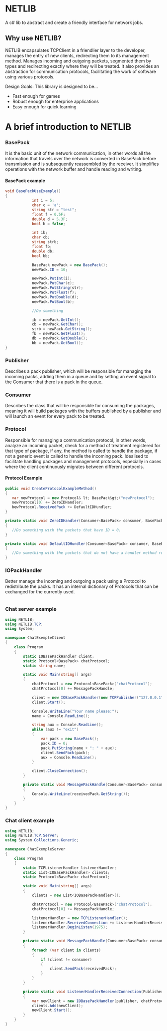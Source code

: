 # NETLIB
A c# lib to abstract and create a friendly interface for network jobs.

## Why use NETLIB?
NETLIB encapsulates TCPClient in a friendlier layer to the developer, manages the entry of new clients, redirecting them to its management method. Manages incoming and outgoing packets, segmented them by types and redirecting exactly where they will be treated. It also provides an abstraction for communication protocols, facilitating the work of software using various protocols.

Design Goals: This library is designed to be...

* Fast enough for games
* Robust enough for enterprise applications
* Easy enough for quick learning

# A brief introduction to NETLIB

### BasePack
It is the basic unit of the network communication, in other words all the information that travels over 
the network is converted in BasePack before transmission and is subsequently reassembled by the receiver.
It simplifies operations with the network buffer and handle reading and writing.

#### BasePack example

```cs
void BasePackUseExample()
{
            int i = 5;
            char c = 'a';
            string str = "test";
            float f = 0.5F;
            double d = 5.3F;
            bool b = false;

            int ib;
            char cb;
            string strb;
            float fb;
            double db;
            bool bb;

            BasePack newPack = new BasePack();
            newPack.ID = 10;

            newPack.PutInt(i);
            newPack.PutChar(c);
            newPack.PutString(str);
            newPack.PutFloat(f);
            newPack.PutDouble(d);
            newPack.PutBool(b);

            //Do something

            ib = newPack.GetInt();
            cb = newPack.GetChar();
            strb = newPack.GetString();
            fb = newPack.GetFloat();
            db = newPack.GetDouble();
            bb = newPack.GetBool();
}
```

### Publisher
Describes a pack publisher, which will be responsible for managing the incoming packs, adding them in a
queue and by setting an event signal to the Consumer that there is a pack in the queue.

### Consumer
Describes the class that will be responsible for consuming the packages, meaning it will build 
packages with the buffers published by a publisher and will launch an event for every pack to be treated.

### Protocol
Responsible for managing a communication protocol, in other words, analyze an incoming
packet, check for a method of treatment registered for that type of package,
if any, the method is called to handle the package, if not a generic event
is called to handle the incoming pack. Idealised to facilitate handling packages and management
protocols, especially in cases where the client continuously migrates between different protocols.

#### Protocol Example

```cs
public void CreateProtocolExampleMethod()
{
   var newProtocol = new Protocol& lt; BasePack&gt;("newProtocol");
   newProtocol[0] += ZeroIDHandler;
   bewProtocol.ReceivedPack += DefaultIDHundler;
}

private static void ZeroIDHandler(Consumer<BasePack> consumer, BasePack receivedPack)
{
   //Do something with the packets that have ID = 0.
}

private static void DefaultIDHundler(Consumer<BasePack> consumer, BasePack receivedPack)
{
   //Do something with the packets that do not have a handler method registered.
}
```

### IOPackHandler
Better manage the incoming and outgoing a pack using a Protocol to redistribute the packs.
It has an internal dictionary of Protocols that can be exchanged for the currently used.

```cs

```

### Chat server example

```cs
using NETLIB;
using NETLIB.TCP;
using System;

namespace ChatExempleClient
{
    class Program
    {
        static IOBasePackHandler client;
        static Protocol<BasePack> chatProtocol;
        static string name;

        static void Main(string[] args)
        {
            chatProtocol = new Protocol<BasePack>("chatProtocol");
            chatProtocol[0] += MessagePackHandle;

            client = new IOBasePackHandler(new TCPPublisher("127.0.0.1", 1975), chatProtocol);
            client.Start();

            Console.WriteLine("Your name please:");
            name = Console.ReadLine();

            string aux = Console.ReadLine();
            while (aux != "exit")
            {
                var pack = new BasePack();
                pack.ID = 0;
                pack.PutString(name + ": " + aux);
                client.SendPack(pack);
                aux = Console.ReadLine();
            }

            client.CloseConnection();
        }

        private static void MessagePackHandle(Consumer<BasePack> consumer, BasePack receivedPack)
        {
            Console.WriteLine(receivedPack.GetString());
        }
    }
}
```

### Chat client example

```cs
using NETLIB;
using NETLIB.TCP.Server;
using System.Collections.Generic;

namespace ChatExempleServer
{
    class Program
    {
        static TCPListenerHandler listenerHandler;
        static List<IOBasePackHandler> clients;
        static Protocol<BasePack> chatProtocol;

        static void Main(string[] args)
        {
            clients = new List<IOBasePackHandler>();

            chatProtocol = new Protocol<BasePack>("chatProtocol");
            chatProtocol[0] += MessagePackHandle;

            listenerHandler = new TCPListenerHandler();
            listenerHandler.ReceivedConnection += ListenerHandlerReceivedConnection;
            listenerHandler.BeginListen(1975);
        }

        private static void MessagePackHandle(Consumer<BasePack> consumer, BasePack receivedPack)
        {
            foreach (var client in clients)
            {
                if (client != consumer)
                {
                    client.SendPack(receivedPack);
                }
            }
        }

        private static void ListenerHandlerReceivedConnection(Publisher publisher)
        {
            var newClient = new IOBasePackHandler(publisher, chatProtocol);
            clients.Add(newClient);
            newClient.Start();
        }
    }
}

```
